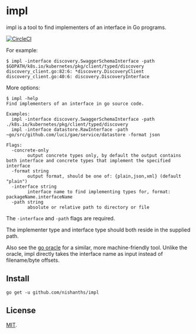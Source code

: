 # impl

impl is a tool to find implementers of an interface in Go programs.

[![CircleCI](https://circleci.com/gh/nishanths/impl.svg?style=svg)](https://circleci.com/gh/nishanths/impl)

For example:

```
$ impl -interface discovery.SwaggerSchemaInterface -path $GOPATH/k8s.io/kubernetes/pkg/client/typed/discovery 
discovery_client.go:82:6: *discovery.DiscoveryClient
discovery_client.go:40:6: discovery.DiscoveryInterface
```

More options: 

```
$ impl -help
Find implementers of an interface in go source code.

Examples:
  impl -interface discovery.SwaggerSchemaInterface -path ./k8s.io/kubernetes/pkg/client/typed/discovery
  impl -interface datastore.RawInterface -path ~go/src/github.com/luci/gae/service/datastore -format json 

Flags:
  -concrete-only
    	output concrete types only, by default the output contains both interface and concrete types that implement the specified interface
  -format string
    	output format, should be one of: {plain,json,xml} (default "plain")
  -interface string
    	interface name to find implementing types for, format: packageName.interfaceName
  -path string
    	absolute or relative path to directory or file
```

The `-interface` and `-path` flags are required.

The implementer type and interface type should both reside in the supplied path.

Also see the [go oracle](https://godoc.org/golang.org/x/tools/cmd/oracle) for a similar, more machine-friendly tool. Unlike the oracle, impl directly takes the interface name as input instead of filename/byte offsets.

## Install

```
go get -u github.com/nishanths/impl
```

## License

[MIT](https://nishanths.mit-license.org).